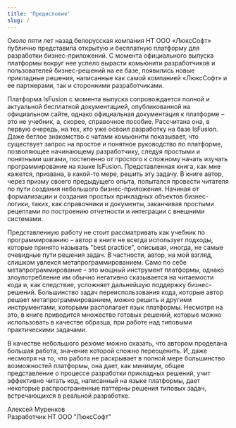 ```yaml
---
title: 'Предисловие'
slug: /
---
```


Около пяти лет назад белорусская компания НТ ООО «ЛюксСофт» публично представила открытую и бесплатную платформу для разработки бизнес-приложений. 
С момента официального выпуска платформы вокруг нее успело вырасти комьюнити разработчиков и пользователей бизнес-решений на ее базе, 
появились новые прикладные решения, написанные как самой компанией «ЛюксСофт» и ее партнерами, так и сторонними разработчиками.

Платформа lsFusion с момента выпуска сопровождается полной и актуальной бесплатной документацией, опубликованной на официальном сайте, 
однако официальная документация к платформе – это не учебник, а, скорее, справочное пособие. Рассчитана она, в первую очередь, на тех, 
кто уже освоил разработку на базе lsFusion. Даже беглое знакомство с чатами комьюнити показывает, 
что существует запрос на простое и понятное руководство по платформе, позволяющее начинающему разработчику, следуя простыми и понятными шагами, 
постепенно от простого к сложному начать изучать программирование на языке lsFusion. Представленная книга, как мне кажется, призвана, в какой-то мере, 
решить эту задачу. В книге автор, через призму своего предыдущего опыта, попытался провести читателя по пути создания небольшого бизнес-приложения. 
Начиная от формализации и создания простых прикладных объектов бизнес-логики, таких, как справочники и документы, 
заканчивая простыми рецептами по построению отчетности и интеграции с внешними системами.

Представленную работу не стоит рассматривать как учебник по программированию – автор в книге не всегда использует подходы, 
которые принято называть "best practice", описывая, иногда, не самые очевидные пути решения задач. 
В частности, автор, на мой взгляд, слишком увлекся метапрограммированием. Само по себе метапрограммирование – это мощный инструмент платформы, 
однако злоупотребление им обычно негативно сказывается на читаемости кода и, как следствие, усложняет дальнейшую поддержку бизнес-решений. 
Большинство задач переиспользования кода, которые автор решает метапрограммированием, можно решить и другими инструментами, 
которыми располагает язык платформы. Несмотря на это, в книге приводится множество готовых решений, которые можно использовать в качестве образца, 
при работе над типовыми практическими задачами.

В качестве небольшого резюме можно сказать, что автором проделана большая работа, значение которой сложно переоценить. И, даже несмотря на то, 
что работа не раскрывает в полной мере большинство возможностей платформы, она дает, как минимум, общее представление о процессе разработки прикладных решений, 
учит эффективно читать код, написанный на языке платформы, дает некоторые распространенные паттерны решения типовых задач, встречающихся в реальной разработке.

Алексей Муренков  
Разработчик НТ ООО "ЛюксСофт"

